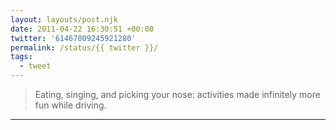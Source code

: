 ```yaml
---
layout: layouts/post.njk
date: 2011-04-22 16:30:51 +00:00
twitter: '61467009245921280'
permalink: /status/{{ twitter }}/
tags: 
  - tweet
---
```


> Eating, singing, and picking your nose: activities made infinitely more fun while driving.

---
